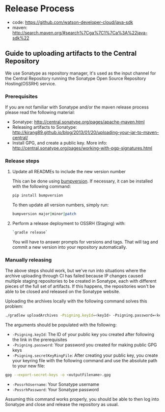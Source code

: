 # Release Process

* code: https://github.com/watson-developer-cloud/java-sdk
* maven: http://search.maven.org/#search%7Cga%7C1%7Ca%3A%22java-sdk%22

## Guide to uploading artifacts to the Central Repository

We use Sonatype as repository manager, it's used as the input channel for the Central Repository running the Sonatype Open Source Repository Hosting(OSSRH) service.

### Prerequisites

If you are not familiar with Sonatype and/or the maven release process please read the following material:

* Sonatype: http://central.sonatype.org/pages/apache-maven.html
* Releasing artifacts to Sonatype: http://kirang89.github.io/blog/2013/01/20/uploading-your-jar-to-maven-central/
* Install GPG, and create a public key. More info: http://central.sonatype.org/pages/working-with-pgp-signatures.html

### Release steps

  1. Update all READMEs to include the new version number

     This can be done using [bumpversion]. If necessary, it can be installed with the following command:

     ```bash
     pip install bumpversion
     ```

     To then update all version numbers, simply run:

     ```bash
     bumpversion major|minor|patch
     ```

  1. Perform a release deployment to OSSRH (Staging) with:

     ```bash
     `gradle release`
     ```

     You will have to answer prompts for versions and tags. That will tag and commit a new version into your repository automatically.

[bumpversion]: https://pypi.python.org/pypi/bumpversion

### Manually releasing

The above steps should work, but we've run into situations where the archive uploading through CI has failed because IP changes caused multiple staging repositories to be created in Sonatype, each with different pieces of the full set of artifacts. If this happens, the repositories won't be able to be closed and released on the Sonatype website.

Uploading the archives locally with the following command solves this problem:

```bash
./gradlew uploadArchives -Psigning.keyId=<keyId> -Psigning.password=<keyPassword> -Psigning.secretKeyRingFile=<pathToKeyRingFile> -PossrhUsername=<sonatypeUsername> -PossrhPassword=<sonatypePassword>
```

The arguments should be populated with the following:
- `-Psigning.keyId`: The ID of your public key you created after following the link in the prerequisites
- `-Psigning.password`: Your password you created for making public GPG keys
- `-Psigning.secretKeyRingFile`: After creating your public key, you create your keyring file with the following command and use the absolute path to your new file:

```bash
gpg --export-secret-keys -o <outputFilename>.gpg
```

- `-PossrhUsername`: Your Sonatype username
- `-PossrhPassword`: Your Sonatype password

Assuming this command works properly, you should be able to then log into Sonatype and close and release the repository as usual.
